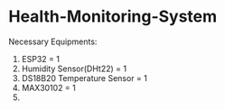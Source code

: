 # Health-Monitoring-System
Necessary Equipments: 
1. ESP32 = 1
2. Humidity Sensor(DHt22) = 1
3. DS18B20 Temperature Sensor = 1
4. MAX30102 = 1
5.  
